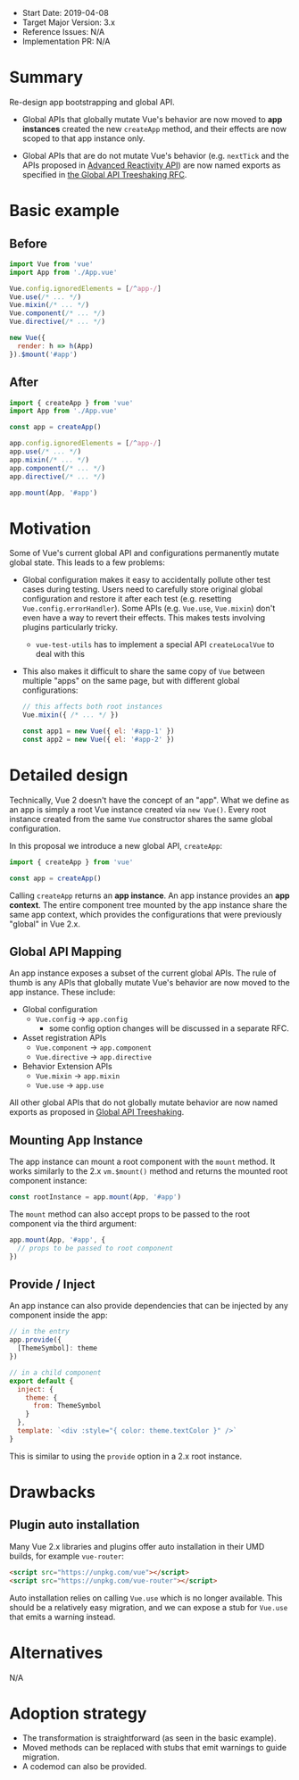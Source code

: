 - Start Date: 2019-04-08
- Target Major Version: 3.x
- Reference Issues: N/A
- Implementation PR: N/A

# Summary

Re-design app bootstrapping and global API.

- Global APIs that globally mutate Vue's behavior are now moved to **app instances** created the new `createApp` method, and their effects are now scoped to that app instance only.

- Global APIs that are do not mutate Vue's behavior (e.g. `nextTick` and the APIs proposed in [Advanced Reactivity API](https://github.com/vuejs/rfcs/pull/22)) are now named exports as specified in [the Global API Treeshaking RFC](https://github.com/vuejs/rfcs/blob/treeshaking/active-rfcs/0000-global-api-treeshaking.md).

# Basic example

## Before

``` js
import Vue from 'vue'
import App from './App.vue'

Vue.config.ignoredElements = [/^app-/]
Vue.use(/* ... */)
Vue.mixin(/* ... */)
Vue.component(/* ... */)
Vue.directive(/* ... */)

new Vue({
  render: h => h(App)
}).$mount('#app')
```

## After

``` js
import { createApp } from 'vue'
import App from './App.vue'

const app = createApp()

app.config.ignoredElements = [/^app-/]
app.use(/* ... */)
app.mixin(/* ... */)
app.component(/* ... */)
app.directive(/* ... */)

app.mount(App, '#app')
```

# Motivation

Some of Vue's current global API and configurations permanently mutate global state. This leads to a few problems:

- Global configuration makes it easy to accidentally pollute other test cases during testing. Users need to carefully store original global configuration and restore it after each test (e.g. resetting `Vue.config.errorHandler`). Some APIs (e.g. `Vue.use`, `Vue.mixin`) don't even have a way to revert their effects. This makes tests involving plugins particularly tricky.

  - `vue-test-utils` has to implement a special API `createLocalVue` to deal with this

- This also makes it difficult to share the same copy of `Vue` between multiple "apps" on the same page, but with different global configurations:

  ``` js
  // this affects both root instances
  Vue.mixin({ /* ... */ })

  const app1 = new Vue({ el: '#app-1' })
  const app2 = new Vue({ el: '#app-2' })
  ```

# Detailed design

Technically, Vue 2 doesn't have the concept of an "app". What we define as an app is simply a root Vue instance created via `new Vue()`. Every root instance created from the same `Vue` constructor shares the same global configuration.

In this proposal we introduce a new global API, `createApp`:

``` js
import { createApp } from 'vue'

const app = createApp()
```

Calling `createApp` returns an **app instance**. An app instance provides an **app context**. The entire component tree mounted by the app instance share the same app context, which provides the configurations that were previously "global" in Vue 2.x.

## Global API Mapping

An app instance exposes a subset of the current global APIs. The rule of thumb is any APIs that globally mutate Vue's behavior are now moved to the app instance. These include:

- Global configuration
  - `Vue.config` -> `app.config`
    - some config option changes will be discussed in a separate RFC.
- Asset registration APIs
  - `Vue.component` -> `app.component`
  - `Vue.directive` -> `app.directive`
- Behavior Extension APIs
  - `Vue.mixin` -> `app.mixin`
  - `Vue.use` -> `app.use`

All other global APIs that do not globally mutate behavior are now named exports as proposed in [Global API Treeshaking](https://github.com/vuejs/rfcs/pull/19).

## Mounting App Instance

The app instance can mount a root component with the `mount` method. It works similarly to the 2.x `vm.$mount()` method and returns the mounted root component instance:

``` js
const rootInstance = app.mount(App, '#app')
```

The `mount` method can also accept props to be passed to the root component via the third argument:

``` js
app.mount(App, '#app', {
  // props to be passed to root component
})
```

## Provide / Inject

An app instance can also provide dependencies that can be injected by any component inside the app:

``` js
// in the entry
app.provide({
  [ThemeSymbol]: theme
})

// in a child component
export default {
  inject: {
    theme: {
      from: ThemeSymbol
    }
  },
  template: `<div :style="{ color: theme.textColor }" />`
}
```

This is similar to using the `provide` option in a 2.x root instance.

# Drawbacks

## Plugin auto installation

Many Vue 2.x libraries and plugins offer auto installation in their UMD builds, for example `vue-router`:

``` html
<script src="https://unpkg.com/vue"></script>
<script src="https://unpkg.com/vue-router"></script>
```

Auto installation relies on calling `Vue.use` which is no longer available. This should be a relatively easy migration, and we can expose a stub for `Vue.use` that emits a warning instead.

# Alternatives

N/A

# Adoption strategy

- The transformation is straightforward (as seen in the basic example).
- Moved methods can be replaced with stubs that emit warnings to guide migration.
- A codemod can also be provided.
